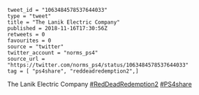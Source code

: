 ```
tweet_id = "1063484578537644033"
type = "tweet"
title = "The Lanik Electric Company"
published = 2018-11-16T17:30:56Z
retweets = 0
favourites = 0
source = "twitter"
twitter_account = "norms_ps4"
source_url = "https://twitter.com/norms_ps4/status/1063484578537644033"
tag = [ "ps4share", "reddeadredemption2",]
```

The Lanik Electric Company [#RedDeadRedemption2](/tags/reddeadredemption2/) [#PS4share](/tags/ps4share/)

<p class='image'><img src='http://mnf.m17s.net/2018/11/16/DsJBljZWkAA8fKq.jpg' alt=''></p>

